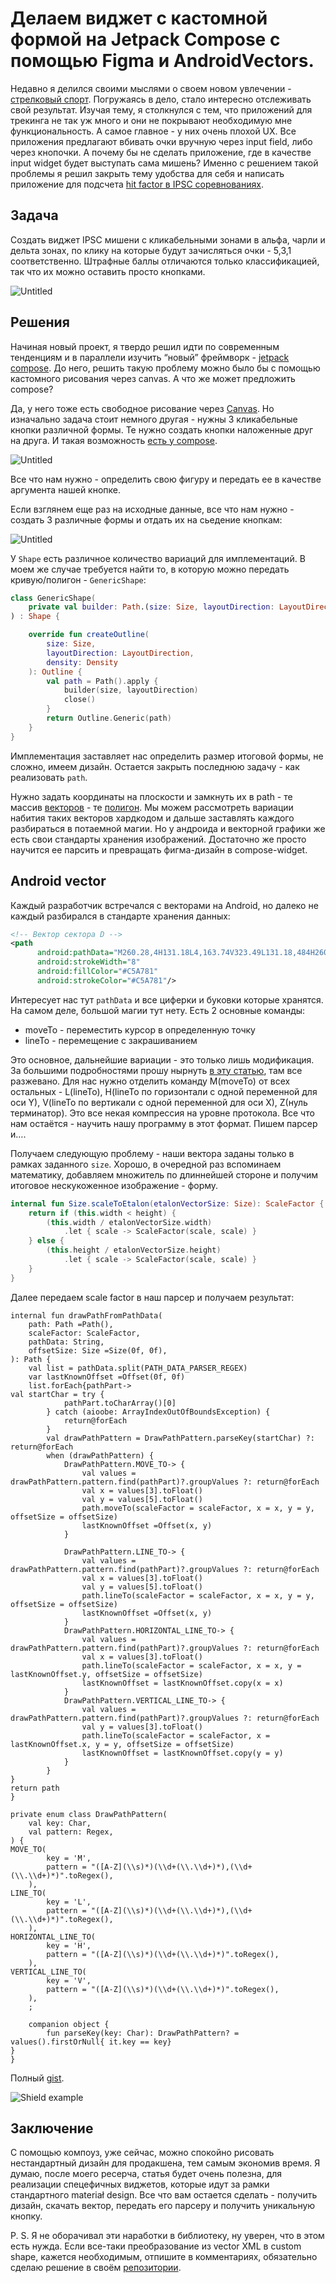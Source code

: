 # Делаем виджет с кастомной формой на Jetpack Compose с помощью Figma и AndroidVectors.

Недавно я делился своими мыслями о своем новом увлечении - [стрелковый спорт](https://vas3k.club/post/16996/). Погружаясь в дело, стало интересно отслеживать свой результат. Изучая тему, я столкнулся с тем, что приложений для трекинга не так уж много и они не покрывают необходимую мне функциональность. А самое главное - у них очень плохой UX. Все приложения предлагают вбивать очки вручную через input field, либо через кнопочки. А почему бы не сделать приложение, где в качестве input widget будет выступать сама мишень? Именно с решением такой проблемы я решил закрыть тему удобства для себя и написать приложение для подсчета [hit factor в IPSC соревнованиях](https://play.google.com/store/apps/details?id=by.bulba.ipsc.calculator).

## Задача

Создать виджет IPSC мишени с кликабельными зонами в альфа, чарли и дельта зонах, по клику на которые будут зачисляться очки - 5,3,1 соответственно. Штрафные баллы отличаются только классификацией, так что их можно оставить просто кнопками.

![Untitled](resources/Untitled.png)

## Решения

Начиная новый проект, я твердо решил идти по современным тенденциям и в параллели изучить “новый” фреймворк - [jetpack compose](https://developer.android.com/jetpack/compose?gclid=Cj0KCQjw2v-gBhC1ARIsAOQdKY1DTNgfsQS9vlnHLapHgj5DMfiaQ23qYEiiYL9NVcbv4RS-v130_iUaAlW2EALw_wcB&gclsrc=aw.ds). До него, решить такую проблему можно было бы с помощью кастомного рисования через canvas. А что же может предложить compose?

Да, у него тоже есть свободное рисование через [Canvas](https://developer.android.com/jetpack/compose/graphics/draw/overview). Но изначально задача стоит немного другая - нужны 3 кликабельные кнопки различной формы. Те нужно создать кнопки наложенные друг на друга. И такая возможность [есть у compose](https://developer.android.com/reference/kotlin/androidx/compose/material/package-summary#Button(kotlin.Function0,androidx.compose.ui.Modifier,kotlin.Boolean,androidx.compose.foundation.interaction.MutableInteractionSource,androidx.compose.material.ButtonElevation,androidx.compose.ui.graphics.Shape,androidx.compose.foundation.BorderStroke,androidx.compose.material.ButtonColors,androidx.compose.foundation.layout.PaddingValues,kotlin.Function1)). 

![Untitled](resources/Untitled%201.png)

Все что нам нужно - определить свою фигуру и передать ее в качестве аргумента нашей кнопке. 

Если взглянем еще раз на исходные данные, все что нам нужно - создать 3 различные формы и отдать их на сьедение кнопкам:

![Untitled](resources/Untitled.jpeg)

У `Shape` есть различное количество вариаций для имплементаций. В моем же случае требуется найти то, в которую можно передать кривую/полигон - `GenericShape`:

```kotlin
class GenericShape(
    private val builder: Path.(size: Size, layoutDirection: LayoutDirection) -> Unit
) : Shape {

    override fun createOutline(
        size: Size,
        layoutDirection: LayoutDirection,
        density: Density
    ): Outline {
        val path = Path().apply {
            builder(size, layoutDirection)
            close()
        }
        return Outline.Generic(path)
    }
}
```

Имплементация заставляет нас определить размер итоговой формы, не сложно, имеем дизайн. Остается закрыть последнюю задачу - как реализовать `path`.

Нужно задать координаты на плоскости и замкнуть их в path - те массив [векторов](https://en.wikipedia.org/wiki/Vector_space) - те [полигон](https://en.wikipedia.org/wiki/Polygon).  Мы можем рассмотреть вариации набития таких векторов хардкодом и дальше заставлять каждого разбираться в потаемной магии. Но у андроида и векторной графики же есть свои стандарты хранения изображений. Достаточно же просто научится ее парсить и превращать фигма-дизайн в compose-widget. 

## Android vector

Каждый разработчик встречался с векторами на Android, но далеко не каждый разбирался в стандарте хранения данных:

```xml
<!-- Вектор сектора D -->
<path
      android:pathData="M260.28,4H131.18L4,163.74V323.49L131.18,484H260.28L384.4,323.49V163.74L260.28,4Z"
      android:strokeWidth="8"
      android:fillColor="#C5A781"
      android:strokeColor="#C5A781"/>
```

Интересует нас тут `pathData` и все циферки и буковки которые хранятся. На самом деле, большой магии тут нету. Есть 2 основные команды:

- moveTo - переместить курсор в определенную точку
- lineTo - перемещение с закрашиванием

Это основное, дальнейшие вариации - это только лишь модификация. За большими подробностями прошу нырнуть [в эту статью](https://medium.com/@ali.muzaffar/understanding-vectordrawable-pathdata-commands-in-android-d56a6054610e), там все разжевано. Для нас нужно отделить команду M(moveTo) от всех остальных - L(lineTo), H(lineTo по горизонтали с одной переменной для оси Y), V(lineTo по вертикали с одной переменной для оси X), Z(нуль терминатор). Это все некая компрессия на уровне протокола. Все что нам остаётся - научить нашу программу в этот формат. Пишем парсер и….

Получаем следующую проблему - наши вектора заданы только в рамках заданного `size`. Хорошо, в очередной раз вспоминаем математику, добавляем множитель по длиннейшей стороне и получим итоговое нескукоженное изображение - форму. 

```kotlin
internal fun Size.scaleToEtalon(etalonVectorSize: Size): ScaleFactor {
    return if (this.width < height) {
        (this.width / etalonVectorSize.width)
            .let { scale -> ScaleFactor(scale, scale) }
    } else {
        (this.height / etalonVectorSize.height)
            .let { scale -> ScaleFactor(scale, scale) }
    }
}
```

Далее передаем scale factor в наш парсер и получаем результат:

```
internal fun drawPathFromPathData(
    path: Path =Path(),
    scaleFactor: ScaleFactor,
    pathData: String,
    offsetSize: Size =Size(0f, 0f),
): Path {
    val list = pathData.split(PATH_DATA_PARSER_REGEX)
    var lastKnownOffset =Offset(0f, 0f)
    list.forEach{pathPart->
val startChar = try {
            pathPart.toCharArray()[0]
        } catch (aioobe: ArrayIndexOutOfBoundsException) {
            return@forEach
        }
        val drawPathPattern = DrawPathPattern.parseKey(startChar) ?: return@forEach
        when (drawPathPattern) {
            DrawPathPattern.MOVE_TO-> {
                val values = drawPathPattern.pattern.find(pathPart)?.groupValues ?: return@forEach
                val x = values[3].toFloat()
                val y = values[5].toFloat()
                path.moveTo(scaleFactor = scaleFactor, x = x, y = y, offsetSize = offsetSize)
                lastKnownOffset =Offset(x, y)
            }

            DrawPathPattern.LINE_TO-> {
                val values = drawPathPattern.pattern.find(pathPart)?.groupValues ?: return@forEach
                val x = values[3].toFloat()
                val y = values[5].toFloat()
                path.lineTo(scaleFactor = scaleFactor, x = x, y = y, offsetSize = offsetSize)
                lastKnownOffset =Offset(x, y)
            }
            DrawPathPattern.HORIZONTAL_LINE_TO-> {
                val values = drawPathPattern.pattern.find(pathPart)?.groupValues ?: return@forEach
                val x = values[3].toFloat()
                path.lineTo(scaleFactor = scaleFactor, x = x, y = lastKnownOffset.y, offsetSize = offsetSize)
                lastKnownOffset = lastKnownOffset.copy(x = x)
            }
            DrawPathPattern.VERTICAL_LINE_TO-> {
                val values = drawPathPattern.pattern.find(pathPart)?.groupValues ?: return@forEach
                val y = values[3].toFloat()
                path.lineTo(scaleFactor = scaleFactor, x = lastKnownOffset.x, y = y, offsetSize = offsetSize)
                lastKnownOffset = lastKnownOffset.copy(y = y)
            }
        }
}
return path
}

private enum class DrawPathPattern(
    val key: Char,
    val pattern: Regex,
) {
MOVE_TO(
        key = 'M',
        pattern = "([A-Z](\\s)*)(\\d+(\\.\\d+)*),(\\d+(\\.\\d+)*)".toRegex(),
    ),
LINE_TO(
        key = 'L',
        pattern = "([A-Z](\\s)*)(\\d+(\\.\\d+)*),(\\d+(\\.\\d+)*)".toRegex(),
    ),
HORIZONTAL_LINE_TO(
        key = 'H',
        pattern = "([A-Z](\\s)*)(\\d+(\\.\\d+)*)".toRegex(),
    ),
VERTICAL_LINE_TO(
        key = 'V',
        pattern = "([A-Z](\\s)*)(\\d+(\\.\\d+)*)".toRegex(),
    ),
    ;

    companion object {
        fun parseKey(key: Char): DrawPathPattern? = values().firstOrNull{ it.key == key}
}
}
```

Полный [gist](https://gist.github.com/IlyaPavlovskii/4bee00442263622e6250a60ae03491a3).

![Shield example](resources/shield-example.gif)

## Заключение

С помощью компоуз, уже сейчас, можно спокойно рисовать нестандартный дизайн для продакшена, тем самым экономив время. Я думаю, после моего ресерча, статья будет очень полезна, для реализации спецефичных виджетов, которые идут за рамки стандартного materiał design. Все что вам остается сделать - получить дизайн, скачать вектор,  передать его парсеру и получить уникальную кнопку. 

P. S. Я не оборачивал эти наработки в библиотеку, ну уверен, что в этом есть нужда. Если все-таки преобразование из vector XML в custom shape, кажется необходимым, отпишите в комментариях, обязательно сделаю решение в своём [репозитории](https://github.com/IlyaPavlovskii).